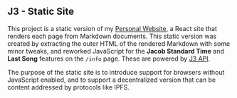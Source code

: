## J3 - Static Site

This project is a static version of my [Personal Website](https://gitlab.com/j3x/site), a React site that renders each page from Markdown documents. This static version was created by extracting the outer HTML of the rendered Markdown with some minor tweaks, and reworked JavaScript for the **Jacob Standard Time** and **Last Song** features on the `/info` page. These are powered by [J3 API](https://gitlab.com/j3x/api).

The purpose of the static site is to introduce support for browsers without JavaScript enabled, and to support a decentralized version that can be content addressed by protocols like IPFS.
